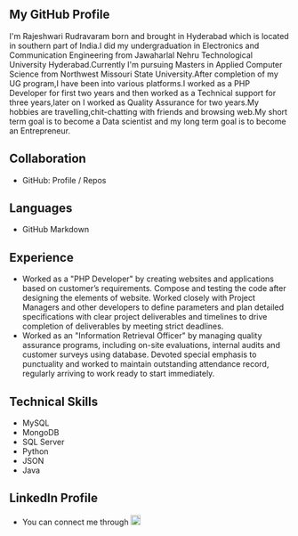 ## My GitHub Profile

I'm Rajeshwari Rudravaram born and brought in Hyderabad which is located in southern part of India.I did my undergraduation in Electronics and Communication Engineering from Jawaharlal Nehru Technological University Hyderabad.Currently I'm pursuing Masters in Applied Computer Science from Northwest Missouri State University.After completion of my UG program,I have been into various platforms.I worked as a PHP Developer for first two years and then worked as a Technical support for three years,later on I worked as Quality Assurance for two years.My hobbies are travelling,chit-chatting with friends and browsing web.My short term goal is to become a Data scientist and my long term goal is to become an Entrepreneur.

## Collaboration
- GitHub: Profile / Repos 

## Languages
- GitHub Markdown

## Experience
- Worked as a "PHP Developer" by creating websites and applications based on customer’s requirements. Compose and testing the code after designing the elements of website. Worked closely with Project Managers and other developers to define parameters and plan detailed specifications with clear project deliverables and timelines to drive completion of deliverables by meeting strict deadlines.
- Worked as an "Information Retrieval Officer" by managing quality assurance programs, including on-site evaluations, internal audits and customer surveys using database. Devoted special emphasis to punctuality and worked to maintain outstanding attendance record, regularly arriving to work ready to start immediately.

## Technical Skills
- MySQL
- MongoDB
- SQL Server
- Python
- JSON
- Java

## LinkedIn Profile 
- You can connect me through <a attid="8742" href="https://www.linkedin.com/in/rajeshwari-r-52b53095/" width="18" height="18"><img src="https://www.linkedin-makeover.com/wp-content/uploads/2014/08/linkedin.png" alt="linkedin" width="18" height="18" class="alignleft size-full wp-image-8742"></a>
